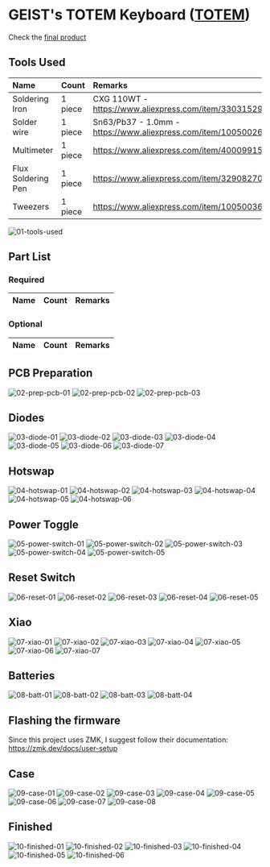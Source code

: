 # GEIST's TOTEM Keyboard ([TOTEM](https://github.com/GEIGEIGEIST/TOTEM))

Check the [final product](#finished)  

## Tools Used

| Name | Count | Remarks |
|:-|:-|:-|
| Soldering Iron | 1 piece | CXG 110WT - https://www.aliexpress.com/item/33031529555.html |
| Solder wire | 1 piece | Sn63/Pb37 - 1.0mm - https://www.aliexpress.com/item/1005002646781061.html |
| Multimeter | 1 piece | https://www.aliexpress.com/item/4000991575808.html |
| Flux Soldering Pen | 1 piece | https://www.aliexpress.com/item/32908270559.html |
| Tweezers | 1 piece | https://www.aliexpress.com/item/1005003632772720.html |

![01-tools-used](/crkbd-choco-v2.1.0/01-tools-used.png)

## Part List

### Required

| Name | Count | Remarks |
|:-|:-|:-|

### Optional

| Name | Count | Remarks |
|:-|:-|:-|

## PCB Preparation
![02-prep-pcb-01](/totem-v0.3/02-prep-pcb-01.jpg)
![02-prep-pcb-02](/totem-v0.3/02-prep-pcb-02.jpg)
![02-prep-pcb-03](/totem-v0.3/02-prep-pcb-03.jpg)

## Diodes
![03-diode-01](/totem-v0.3/03-diode-01.jpg)
![03-diode-02](/totem-v0.3/03-diode-02.jpg)
![03-diode-03](/totem-v0.3/03-diode-03.jpg)
![03-diode-04](/totem-v0.3/03-diode-04.jpg)
![03-diode-05](/totem-v0.3/03-diode-05.jpg)
![03-diode-06](/totem-v0.3/03-diode-06.jpg)
![03-diode-07](/totem-v0.3/03-diode-07.jpg)

## Hotswap
![04-hotswap-01](/totem-v0.3/04-hotswap-01.jpg)
![04-hotswap-02](/totem-v0.3/04-hotswap-02.jpg)
![04-hotswap-03](/totem-v0.3/04-hotswap-03.jpg)
![04-hotswap-04](/totem-v0.3/04-hotswap-04.jpg)
![04-hotswap-05](/totem-v0.3/04-hotswap-05.jpg)
![04-hotswap-06](/totem-v0.3/04-hotswap-06.jpg)

## Power Toggle
![05-power-switch-01](/totem-v0.3/05-power-switch-01.jpg)
![05-power-switch-02](/totem-v0.3/05-power-switch-02.jpg)
![05-power-switch-03](/totem-v0.3/05-power-switch-03.jpg)
![05-power-switch-04](/totem-v0.3/05-power-switch-04.jpg)
![05-power-switch-05](/totem-v0.3/05-power-switch-05.jpg)

## Reset Switch
![06-reset-01](/totem-v0.3/06-reset-01.jpg)
![06-reset-02](/totem-v0.3/06-reset-02.jpg)
![06-reset-03](/totem-v0.3/06-reset-03.jpg)
![06-reset-04](/totem-v0.3/06-reset-04.jpg)
![06-reset-05](/totem-v0.3/06-reset-05.jpg)

## Xiao
![07-xiao-01](/totem-v0.3/07-xiao-01.jpg)
![07-xiao-02](/totem-v0.3/07-xiao-02.jpg)
![07-xiao-03](/totem-v0.3/07-xiao-03.jpg)
![07-xiao-04](/totem-v0.3/07-xiao-04.jpg)
![07-xiao-05](/totem-v0.3/07-xiao-05.jpg)
![07-xiao-06](/totem-v0.3/07-xiao-06.jpg)
![07-xiao-07](/totem-v0.3/07-xiao-07.jpg)

## Batteries
![08-batt-01](/totem-v0.3/08-batt-01.jpg)
![08-batt-02](/totem-v0.3/08-batt-02.jpg)
![08-batt-03](/totem-v0.3/08-batt-03.jpg)
![08-batt-04](/totem-v0.3/08-batt-04.jpg)

## Flashing the firmware
Since this project uses ZMK, I suggest follow their documentation:
https://zmk.dev/docs/user-setup

## Case
![09-case-01](/totem-v0.3/09-case-01.jpg)
![09-case-02](/totem-v0.3/09-case-02.jpg)
![09-case-03](/totem-v0.3/09-case-03.jpg)
![09-case-04](/totem-v0.3/09-case-04.jpg)
![09-case-05](/totem-v0.3/09-case-05.jpg)
![09-case-06](/totem-v0.3/09-case-06.jpg)
![09-case-07](/totem-v0.3/09-case-07.jpg)
![09-case-08](/totem-v0.3/09-case-08.jpg)

## Finished
![10-finished-01](/totem-v0.3/10-finished-01.jpg)
![10-finished-02](/totem-v0.3/10-finished-02.jpg)
![10-finished-03](/totem-v0.3/10-finished-03.jpg)
![10-finished-04](/totem-v0.3/10-finished-04.jpg)
![10-finished-05](/totem-v0.3/10-finished-05.jpg)
![10-finished-06](/totem-v0.3/10-finished-06.jpg)
